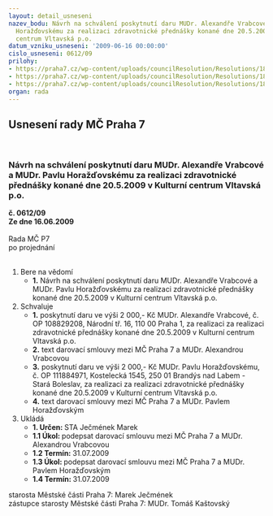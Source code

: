 ```yaml
---
layout: detail_usneseni
nazev_bodu: Návrh na schválení poskytnutí daru MUDr. Alexandře Vrabcové a MUDr. Pavlu
  Horažďovskému za realizaci zdravotnické přednášky konané dne 20.5.2009 v Kulturní
  centrum Vltavská p.o.
datum_vzniku_usneseni: '2009-06-16 00:00:00'
cislo_usneseni: 0612/09
prilohy:
- https://praha7.cz/wp-content/uploads/councilResolution/Resolutions/18803/31-040309-r.doc
- https://praha7.cz/wp-content/uploads/councilResolution/Resolutions/18803/31-darovac%c3%ad_smlouva_vrabcov%c3%a1.doc
- https://praha7.cz/wp-content/uploads/councilResolution/Resolutions/18803/31-darovac%c3%ad_smlouva_hora%c5%be%c4%8fovsk%c3%bd.doc
organ: rada
---
```

<div id="ucUsn_pList" class="usn">
	<span><h2>Usnesení rady MČ Praha 7 </h2>
<br></span><div class="standBody">
<span><h3>Návrh na schválení poskytnutí daru MUDr. Alexandře Vrabcové a MUDr. Pavlu Horažďovskému za realizaci zdravotnické přednášky konané dne 20.5.2009 v Kulturní centrum Vltavská p.o.</h3></span><div class="center">
		<strong>č. 0612/09</strong><br>
	</div>
<div class="center">
		<strong>Ze dne 16.06.2009</strong><br><br>
	</div>Rada MČ P7<br> po projednání<br><br><ol>
<li>Bere na vědomí<ul><li>
<strong>1.</strong> Návrh na schválení poskytnutí daru MUDr. Alexandře Vrabcové a MUDr. Pavlu Horažďovskému za realizaci zdravotnické přednášky konané dne 20.5.2009 v Kulturní centrum Vltavská p.o.  </li></ul>
</li>
<li>Schvaluje<ul>
<li>
<strong>1.</strong> poskytnutí daru ve výši 2 000,- Kč MUDr. Alexandře Vrabcové, č. OP 108829208, Národní tř. 16, 110 00  Praha 1, za realizaci za realizaci zdravotnické přednášky konané dne 20.5.2009 v Kulturní centrum Vltavská p.o.</li>
<li>
<strong>2.</strong> text darovací smlouvy mezi MČ Praha 7 a MUDr. Alexandrou Vrabcovou</li>
<li>
<strong>3.</strong> poskytnutí daru ve výši 2 000,- Kč MUDr. Pavlu Horažďovskému, č. OP 111884971, Kostelecká 1545, 250 01  Brandýs nad Labem - Stará Boleslav, za realizaci za realizaci zdravotnické přednášky konané dne 20.5.2009 v Kulturní centrum Vltavská p.o.</li>
<li>
<strong>4.</strong> text darovací smlouvy mezi MČ Praha 7 a MUDr. Pavlem Horažďovským        </li>
</ul>
</li>
<li>Ukládá<ul>
<li>
<strong>1. Určen: </strong>STA Ječmének Marek</li>
<li>
<strong>1.1 Úkol: </strong>podepsat darovací smlouvu mezi MČ Praha 7 a MUDr. Alexandrou Vrabcovou </li>
<li>
<strong>1.2 Termín: </strong>31.07.2009</li>
<li>
<strong>1.3 Úkol: </strong>podepsat darovací smlouvu mezi MČ Praha 7 a MUDr. Pavlem Horažďovským</li>
<li>
<strong>1.4 Termín: </strong>31.07.2009</li>
</ul>
</li>
</ol>starosta Městské části Praha 7: Marek Ječmének<br>zástupce starosty Městské části Praha 7: MUDr. Tomáš Kaštovský 
</div>
</div>